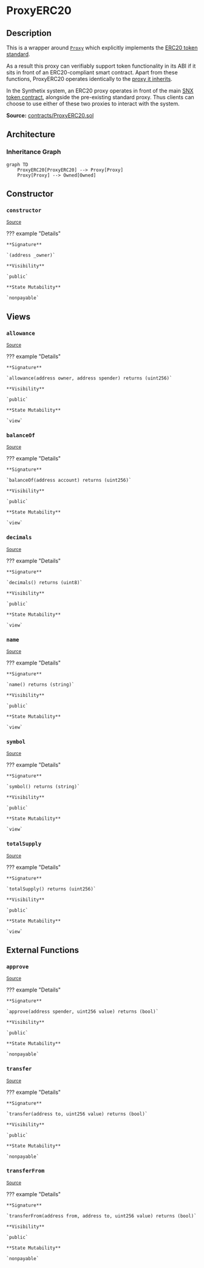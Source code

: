 # ProxyERC20

## Description

This is a wrapper around [`Proxy`](Proxy.md) which explicitly implements the [ERC20 token standard](https://docs.openzeppelin.com/contracts/2.x/api/token/erc20#ERC20Detailed).

As a result this proxy can verifiably support token functionality in its ABI if it sits in front of an ERC20-compliant smart contract. Apart from these functions, ProxyERC20 operates identically to the [proxy it inherits](Proxy.md).

In the Synthetix system, an ERC20 proxy operates in front of the main [SNX token contract](Synthetix.md), alongside the pre-existing standard proxy. Thus clients can choose to use either of these two proxies to interact with the system.

**Source:** [contracts/ProxyERC20.sol](https://github.com/Synthetixio/synthetix/tree/v2.31.0-alpha/contracts/ProxyERC20.sol)

## Architecture

### Inheritance Graph

```mermaid
graph TD
    ProxyERC20[ProxyERC20] --> Proxy[Proxy]
    Proxy[Proxy] --> Owned[Owned]

```

## Constructor

### `constructor`

<sub>[Source](https://github.com/Synthetixio/synthetix/tree/v2.31.0-alpha/contracts/ProxyERC20.sol#L10)</sub>

??? example "Details"

    **Signature**

    `(address _owner)`

    **Visibility**

    `public`

    **State Mutability**

    `nonpayable`

## Views

### `allowance`

<sub>[Source](https://github.com/Synthetixio/synthetix/tree/v2.31.0-alpha/contracts/ProxyERC20.sol#L55)</sub>

??? example "Details"

    **Signature**

    `allowance(address owner, address spender) returns (uint256)`

    **Visibility**

    `public`

    **State Mutability**

    `view`

### `balanceOf`

<sub>[Source](https://github.com/Synthetixio/synthetix/tree/v2.31.0-alpha/contracts/ProxyERC20.sol#L44)</sub>

??? example "Details"

    **Signature**

    `balanceOf(address account) returns (uint256)`

    **Visibility**

    `public`

    **State Mutability**

    `view`

### `decimals`

<sub>[Source](https://github.com/Synthetixio/synthetix/tree/v2.31.0-alpha/contracts/ProxyERC20.sol#L24)</sub>

??? example "Details"

    **Signature**

    `decimals() returns (uint8)`

    **Visibility**

    `public`

    **State Mutability**

    `view`

### `name`

<sub>[Source](https://github.com/Synthetixio/synthetix/tree/v2.31.0-alpha/contracts/ProxyERC20.sol#L14)</sub>

??? example "Details"

    **Signature**

    `name() returns (string)`

    **Visibility**

    `public`

    **State Mutability**

    `view`

### `symbol`

<sub>[Source](https://github.com/Synthetixio/synthetix/tree/v2.31.0-alpha/contracts/ProxyERC20.sol#L19)</sub>

??? example "Details"

    **Signature**

    `symbol() returns (string)`

    **Visibility**

    `public`

    **State Mutability**

    `view`

### `totalSupply`

<sub>[Source](https://github.com/Synthetixio/synthetix/tree/v2.31.0-alpha/contracts/ProxyERC20.sol#L34)</sub>

??? example "Details"

    **Signature**

    `totalSupply() returns (uint256)`

    **Visibility**

    `public`

    **State Mutability**

    `view`

## External Functions

### `approve`

<sub>[Source](https://github.com/Synthetixio/synthetix/tree/v2.31.0-alpha/contracts/ProxyERC20.sol#L85)</sub>

??? example "Details"

    **Signature**

    `approve(address spender, uint256 value) returns (bool)`

    **Visibility**

    `public`

    **State Mutability**

    `nonpayable`

### `transfer`

<sub>[Source](https://github.com/Synthetixio/synthetix/tree/v2.31.0-alpha/contracts/ProxyERC20.sol#L65)</sub>

??? example "Details"

    **Signature**

    `transfer(address to, uint256 value) returns (bool)`

    **Visibility**

    `public`

    **State Mutability**

    `nonpayable`

### `transferFrom`

<sub>[Source](https://github.com/Synthetixio/synthetix/tree/v2.31.0-alpha/contracts/ProxyERC20.sol#L102)</sub>

??? example "Details"

    **Signature**

    `transferFrom(address from, address to, uint256 value) returns (bool)`

    **Visibility**

    `public`

    **State Mutability**

    `nonpayable`
